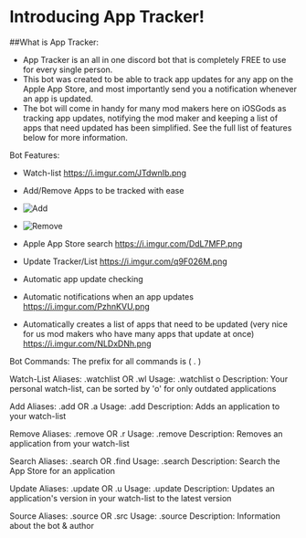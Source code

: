 # Introducing App Tracker!

##What is App Tracker:
- App Tracker is an all in one discord bot that is completely FREE to use for every single person.
- This bot was created to be able to track app updates for any app on the Apple App Store, and most importantly send you a notification whenever an app is updated.
- The bot will come in handy for many mod makers here on iOSGods as tracking app updates, notifying the mod maker and keeping a list of apps that need updated has been simplified. See the full list of features below for more information.

Bot Features:
- Watch-list
https://i.imgur.com/JTdwnIb.png


- Add/Remove Apps to be tracked with ease
- ![Add](https://i.imgur.com/vwB5LXE.png)
- ![Remove](https://i.imgur.com/OBObW1D.png)

- Apple App Store search
https://i.imgur.com/DdL7MFP.png

- Update Tracker/List
https://i.imgur.com/q9F026M.png


- Automatic app update checking
- Automatic notifications when an app updates
https://i.imgur.com/PzhnKVU.png

- Automatically creates a list of apps that need to be updated (very nice for us mod makers who have many apps that update at once)
https://i.imgur.com/NLDxDNh.png

Bot Commands:
The prefix for all commands is ( . )

Watch-List
Aliases: .watchlist OR .wl
Usage: .watchlist o
Description: Your personal watch-list, can be sorted by 'o' for only outdated applications

Add
Aliases: .add OR .a
Usage: .add <bundle identifier>
Description: Adds an application to your watch-list

Remove
Aliases: .remove OR .r
Usage: .remove <bundle identifier>
Description: Removes an application from your watch-list

Search
Aliases: .search OR .find
Usage: .search <appname>
Description: Search the App Store for an application

Update
Aliases: .update OR .u
Usage: .update <bundle identifier>
Description: Updates an application's version in your watch-list to the latest version

Source
Aliases: .source OR .src
Usage: .source
Description: Information about the bot & author
